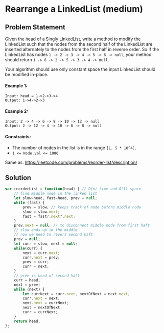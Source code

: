 # Rearrange a LinkedList (medium)

## Problem Statement
Given the head of a Singly LinkedList, write a method to modify the LinkedList such that the nodes from the second half of the LinkedList are inserted alternately to the nodes from the first half in reverse order. 
So if the LinkedList has nodes `1 -> 2 -> 3 -> 4 -> 5 -> 6 -> null`, your method should return `1 -> 6 -> 2 -> 5 -> 3 -> 4 -> null`.

Your algorithm should use only constant space the input LinkedList should be modified in-place.

#### Example 1:
```
Input: head = 1->2->3->4
Output: 1->4->2->3
```

#### Example 2:
```
Input: 2 -> 4 -> 6 -> 8 -> 10 -> 12 -> null
Output: 2 -> 12 -> 4 -> 10 -> 6 -> 8 -> null
```

#### Constraints:
- The number of nodes in the list is in the range `[1, 5 * 10^4]`.
- `1 <= Node.val <= 1000`

Same as: https://leetcode.com/problems/reorder-list/description/

## Solution

```javascript
var reorderList = function(head) { // O(n) time and O(1) space
    // find middle node in the linked list
    let slow=head, fast=head, prev = null;
    while (fast) {
        prev = slow; // keeps track of node before middle node
        slow = slow.next;
        fast = fast?.next?.next;
    }
    prev.next = null; // to disconnect middle node from first haft
    // slow ends up in the middle
    // now we need to revers second haft
    prev = null;
    let curr = slow, next = null;
    while(curr) {
        next = curr.next;
        curr.next = prev;
        prev = curr;
        curr = next;
    }
    // prev is head of second haft
    curr = head;
    next = prev;
    while (next) {
        let currNext = curr.next, nextOfNext = next.next;
        curr.next = next;
        next.next = currNext;
        next = nextOfNext;
        curr = currNext;
    }
    return head;
};
```
